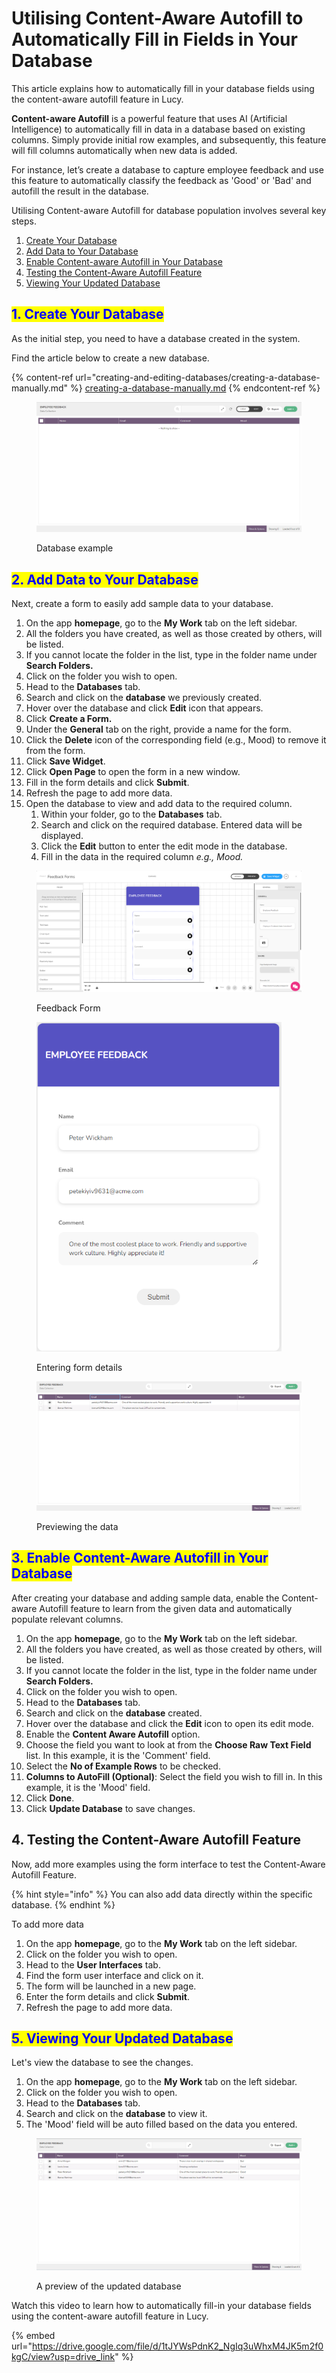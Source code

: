 # Utilising Content-Aware Autofill to Automatically Fill in Fields in Your Database

This article explains how to automatically fill in your database fields using the content-aware autofill feature in Lucy.

**Content-aware Autofill** is a powerful feature that uses AI (Artificial Intelligence) to automatically fill in data in a database based on existing columns. Simply provide initial row examples, and subsequently, this feature will fill columns automatically when new data is added.

For instance, let’s create a database to capture employee feedback and use this feature to automatically classify the feedback as 'Good' or 'Bad' and autofill the result in the database.&#x20;

Utilising Content-aware Autofill for database population involves several key steps.

1. [Create Your Database](utilising-content-aware-autofill-to-automatically-fill-in-fields-in-your-database.md#id-1.-create-your-database)
2. [Add Data to Your Database](utilising-content-aware-autofill-to-automatically-fill-in-fields-in-your-database.md#id-2.-add-data-to-your-database)
3. [Enable Content-aware Autofill in Your Database](utilising-content-aware-autofill-to-automatically-fill-in-fields-in-your-database.md#id-3.-enable-content-aware-autofill-in-your-database)
4. [Testing the Content-Aware Autofill Feature](utilising-content-aware-autofill-to-automatically-fill-in-fields-in-your-database.md#id-4.-testing-the-content-aware-autofill-feature)
5. [Viewing Your Updated Database](utilising-content-aware-autofill-to-automatically-fill-in-fields-in-your-database.md#viewing-your-updated-database)

## <mark style="color:blue;">1. Create Your Database</mark>

As the initial step, you need to have a database created in the system.&#x20;

Find the article below to create a new database.

{% content-ref url="creating-and-editing-databases/creating-a-database-manually.md" %}
[creating-a-database-manually.md](creating-and-editing-databases/creating-a-database-manually.md)
{% endcontent-ref %}

<figure><img src="../.gitbook/assets/Database example_1.png" alt=""><figcaption><p>Database example</p></figcaption></figure>

## <mark style="color:blue;">2. Add Data to Your Database</mark>

Next, create a form to easily add sample data to your database.

1. On the app **homepage**, go to the **My Work** tab on the left sidebar.
2. All the folders you have created, as well as those created by others, will be listed.
3. If you cannot locate the folder in the list, type in the folder name under **Search Folders.**
4. Click on the folder you wish to open.
5. Head to the **Databases** tab.
6. Search and click on the **database** we previously created.
7. Hover over the database and click **Edit** icon that appears.
8. Click **Create a Form.**
9. Under the **General** tab on the right, provide a name for the form.
10. Click the **Delete** icon of the corresponding field (e.g., Mood) to remove it from the form.
11. Click **Save Widget**.
12. Click **Open Page** to open the form in a new window.
13. Fill in the form details and click **Submit**.
14. Refresh the page to add more data.
15. Open the database to view and add data to the required column.
    1. Within your folder, go to the **Databases** tab.
    2. Search and click on the required database. Entered data will be displayed.
    3. Click the **Edit** button to enter the edit mode in the database.
    4. Fill in the data in the required column _e.g., Mood._

<figure><img src="../.gitbook/assets/Content-aware Autofill to Automatically Populate Your Database_S1.png" alt=""><figcaption><p>Feedback Form </p></figcaption></figure>

<figure><img src="../.gitbook/assets/Content-aware Autofill to Automatically Populate Your Database_S2.png" alt="" width="392"><figcaption><p>Entering form details</p></figcaption></figure>

<figure><img src="../.gitbook/assets/Content-aware Autofill to Automatically Populate Your Database_S3.png" alt=""><figcaption><p>Previewing the data</p></figcaption></figure>

## <mark style="color:blue;">3. Enable Content-Aware Autofill in Your Database</mark>

After creating your database and adding sample data, enable the Content-aware Autofill feature to learn from the given data and automatically populate relevant columns.

1. On the app **homepage**, go to the **My Work** tab on the left sidebar.
2. All the folders you have created, as well as those created by others, will be listed.
3. If you cannot locate the folder in the list, type in the folder name under **Search Folders.**
4. Click on the folder you wish to open.
5. Head to the **Databases** tab.
6. Search and click on the **database** created.
7. Hover over the database and click the **Edit** icon to open its edit mode.
8. Enable the **Content Aware Autofill** option.
9. Choose the field you want to look at from the **Choose Raw Text Field** list. In this example, it is the 'Comment' field.
10. Select the **No of Example Rows** to be checked.
11. **Columns to AutoFill (Optional)**: Select the field you wish to fill in. In this example, it is the 'Mood' field.
12. Click **Done**.
13. Click **Update Database** to save changes.

## 4. Testing the Content-Aware Autofill Feature

Now, add more examples using the form interface to test the Content-Aware Autofill Feature.

{% hint style="info" %}
You can also add data directly within the specific database.
{% endhint %}

To add more data

1. On the app **homepage**, go to the **My Work** tab on the left sidebar.
2. Click on the folder you wish to open.
3. Head to the **User Interfaces** tab.
4. Find the form user interface and click on it.
5. The form will be launched in a new page.
6. Enter the form details and click **Submit**.
7. Refresh the page to add more data.

## <mark style="color:blue;">5. Viewing Your Updated Database</mark>

Let's view the database to see the changes.

1. On the app **homepage**, go to the **My Work** tab on the left sidebar.
2. Click on the folder you wish to open.
3. Head to the **Databases** tab.
4. Search and click on the **database** to view it.
5. The 'Mood' field will be auto filled based on the data you entered.

<figure><img src="../.gitbook/assets/Content-aware Autofill to Automatically Populate Your Database_S4.png" alt=""><figcaption><p>A preview of the updated database</p></figcaption></figure>

Watch this video to learn how to automatically fill-in your database fields using the content-aware autofill feature in Lucy.

{% embed url="https://drive.google.com/file/d/1tJYWsPdnK2_NgIq3uWhxM4JK5m2f0kgC/view?usp=drive_link" %}
